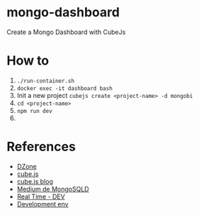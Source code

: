 # mongo-dashboard
Create a Mongo Dashboard with CubeJs

# How to
1. `./run-container.sh`
2. `docker exec -it dashboard bash`
3. Init a new project `cubejs create <project-name> -d mongobi`
4. `cd <project-name>`
5. `npm run dev`
6. 

# References
- [DZone](https://dzone.com/articles/real-time-dashboard-with-mongodb)
- [cube.js](https://github.com/cube-js/cube.js)
- [cube.js blog](https://cube.dev/blog/building-mongodb-dashboard-using-node.js)
- [Medium de MongoSQLD](https://medium.com/@jchamale.usac/building-a-docker-image-for-mongo-bi-connector-c9872b1821ba)
- [Real Time - DEV](https://dev.to/keydunov/real-time-dashboard-with-mongodb-5gnd)
- [Development env](https://cube.dev/docs/deployment#docker-compose)
